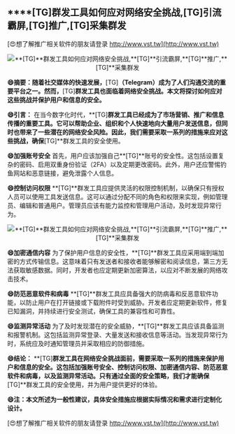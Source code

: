 ## ****[TG]**群发工具如何应对网络安全挑战,**[TG]**引流霸屏,**[TG]**推广,**[TG]**采集群发**

[😍想了解推广相关软件的朋友请登录 http://www.vst.tw](http://www.vst.tw)

 <center><img src="https://vst.tw/MP4/tuiguang/png/0.png" alt="**[TG]**群发工具如何应对网络安全挑战,**[TG]**引流霸屏,**[TG]**推广,**[TG]**采集群发"></center>

**😄摘要：随着社交媒体的快速发展，**[TG]**（Telegram）成为了人们沟通交流的重要平台之一。然而，**[TG]**群发工具也面临着网络安全挑战。本文将探讨如何应对这些挑战并保护用户和信息的安全。**

**😄引言：**
在当今数字化时代，**[TG]**群发工具已经成为了市场营销、推广和信息传播的重要工具。它可以帮助企业、组织和个人快速地向大量用户发送信息，但同时也带来了一些潜在的网络安全风险。因此，我们需要采取一系列的措施来应对这些挑战，确保**[TG]**群发工具的安全使用。

**😄加强账号安全**
首先，用户应该加强自己**[TG]**账号的安全性。这包括设置复杂的密码、启用双重身份验证（2FA）以及定期更改密码。此外，用户还应警惕钓鱼网站和恶意链接，避免泄露个人信息。

**😄控制访问权限**
**[TG]**群发工具应提供灵活的权限控制机制，以确保只有授权人员可以使用工具发送信息。这可以通过分配不同的角色和权限来实现，例如管理员、编辑和普通用户。管理员应该有能力监控和管理用户活动，及时发现异常行为。

 <center><img src="https://vst.tw/MP4/tuiguang/png/0.png" alt="**[TG]**群发工具如何应对网络安全挑战,**[TG]**引流霸屏,**[TG]**推广,**[TG]**采集群发"></center>

**😄加密通信内容**
为了保护用户信息的安全性，**[TG]**群发工具应采用端到端加密的方式传输信息。这意味着只有发送者和接收者能够解密和阅读信息，第三方无法获取敏感数据。同时，开发者也应定期更新加密算法，以应对不断发展的网络攻击技术。

**😄防范恶意软件和病毒**
**[TG]**群发工具应具备强大的防病毒和反恶意软件功能，以防止用户在打开链接或下载附件时受到威胁。开发者应定期更新软件，修复已知漏洞，并持续进行安全测试，确保工具的兼容性和可靠性。

**😄监测异常活动**
为了及时发现潜在的安全威胁，**[TG]**群发工具应该具备监测和报警机制。这包括监测异常登录、大量发送和接收信息等活动。当发现异常行为时，系统应及时通知管理员并采取相应的防御措施。

**😄结论：**
**[TG]**群发工具在网络安全挑战面前，需要采取一系列的措施来保护用户和信息的安全。这包括加强账号安全、控制访问权限、加密通信内容、防范恶意软件和病毒，以及监测异常活动。只有通过全面的安全策略，我们才能确保**[TG]**群发工具的安全使用，并为用户提供更好的体验。

**😄注：本文所述为一般性建议，具体安全措施应根据实际情况和需求进行定制化设计。**

[😍想了解推广相关软件的朋友请登录 http://www.vst.tw](http://www.vst.tw)



